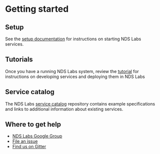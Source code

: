 # Getting started

## Setup
See the [setup documentation](https://github.com/nds-org/ndslabs/blob/master/docs/setup.md) for instructions on starting NDS Labs services.

## Tutorials
Once you have a running NDS Labs system, review the [tutorial](https://github.com/nds-org/developer-tutorial) for instructions on developing services and deploying them in NDS Labs

## Service catalog

The NDS Labs [service catalog](https://github.com/nds-org/ndslabs-specs/) repository contains example specifications and links to additional information about existing services.

## Where to get help

* [NDS Labs Google Group](https://groups.google.com/forum/#!forum/ndslabs/)
* [File an issue](https://github.com/nds-org/ndslabs/issues)
* [Find us on Gitter](https://gitter.im/nds-org/ndslabs)
